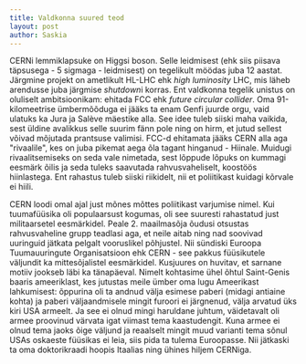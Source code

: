 ```yaml
---
title: Valdkonna suured teod
layout: post
author: Saskia
---
```


CERNi lemmiklapsuke on Higgsi boson. Selle leidmisest (ehk siis piisava täpsusega - 5 sigmaga - leidmisest) on tegelikult möödas juba 12 aastat. Järgmine projekt on ametlikult HL-LHC ehk *high luminosity* LHC, mis läheb arendusse juba järgmise *shutdown*i korras. Ent valdkonna tegelik unistus on oluliselt ambitsioonikam: ehitada FCC ehk *future circular collider*. Oma 91-kilomeetrise ümbermõõduga ei jääks ta enam Genfi juurde orgu, vaid ulatuks ka Jura ja Salève mäestike alla. See idee tuleb siiski maha vaikida, sest üldine avalikkus selle suurim fänn pole ning on hirm, et jutud sellest võivad mõjutada prantsuse valimisi. 
FCC-d ehitamata jääks CERN alla aga "rivaalile", kes on juba pikemat aega õla tagant hinganud - Hiinale. Muidugi rivaalitsemiseks on seda vale nimetada, sest lõppude lõpuks on kummagi eesmärk õilis ja seda tuleks saavutada rahvusvaheliselt, koostöös hiinlastega. Ent rahastus tuleb siiski riikidelt, nii et poliitikast kuidagi kõrvale ei hiili.

CERN loodi omal ajal just mõnes mõttes poliitikast varjumise nimel. Kui tuumafüüsika oli populaarsust kogumas, oli see suuresti rahastatud just militaarsetel eesmärkidel. Peale 2. maailmasõja õudusi otsustas rahvusvaheline grupp teadlasi aga, et neile aitab ning nad soovivad uuringuid jätkata pelgalt vooruslikel põhjustel. Nii sündiski Euroopa Tuumauuringute Organisatsioon ehk CERN - see pakkus füüsikutele väljundit ka mittesõjalistel eesmärkidel. Kusjuures on huvitav, et sarnane motiiv jookseb läbi ka tänapäeval. Nimelt kohtasime ühel õhtul Saint-Genis baaris ameeriklast, kes jutustas meile ümber oma lugu Ameerikast lahkumisest: õppurina oli ta andnud välja esimese paberi (midagi antiaine kohta) ja paberi väljaandmisele mingit furoori ei järgnenud, välja arvatud üks kiri USA armeelt. Ja see ei olnud mingi haruldane juhtum, väidetavalt oli armee proovinud värvata igat viimast tema kaastudengit. Kuna armee ei olnud tema jaoks õige väljund ja reaalselt mingit muud varianti tema sõnul USAs oskaeste füüsikas ei leia, siis pida ta tulema Euroopasse. Nii jätkaski ta oma doktorikraadi hoopis Itaalias ning ühines hiljem CERNiga. 
